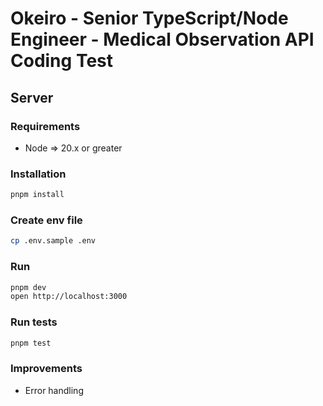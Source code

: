 # Okeiro - Senior TypeScript/Node Engineer - Medical Observation API Coding Test

## Server

### Requirements

- Node => 20.x or greater

### Installation

```sh
pnpm install
```

### Create env file

```sh
cp .env.sample .env
```

### Run

```sh
pnpm dev
open http://localhost:3000
```

### Run tests

```sh
pnpm test
```

### Improvements

- Error handling
